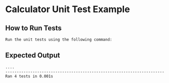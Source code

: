 # Calculator Unit Test Example

## How to Run Tests
```bash
Run the unit tests using the following command:
```
## Expected Output
```bash
....
----------------------------------------------------------------------
Ran 4 tests in 0.001s
